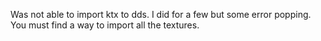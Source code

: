 Was not able to import ktx to dds. I did for a few but some error popping. You must find a way to import all the textures.
